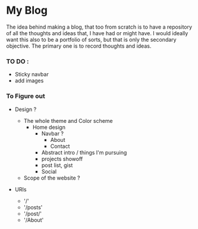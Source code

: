 # My Blog
The idea behind making a blog, that too from scratch is to have a repository of
all the thoughts and ideas that, I have had or might have. I would ideally want this
also to be a portfolio of sorts, but that is only the secondary objective. The primary one
is to record thoughts and ideas.

### TO DO :

* Sticky navbar
* add images

### To Figure out

* Design ?
    * The whole theme and Color scheme
        * Home design
            * Navbar ?
                * About
                * Contact
            * Abstract intro / things I'm pursuing
            * projects showoff
            * post list, gist
            * Social
    * Scope of the website ?
        
* URIs
    * '/'
    * '/posts'
    * '/post/<slug>'
    * '/About'